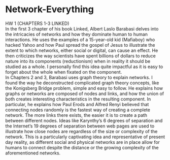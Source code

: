 # Network-Everything
HW 1 (CHAPTERS 1-3 LINKED)   
In the first 3 chapter of his book Linked, Albert Laslo Barabasi delves into the intricacies of networks and how they dominate human to human interactions. He uses the examples of a 15-year-old kid (Mafiaboy) who hacked Yahoo and how Paul spread the gospel of Jesus to illustrate the extent to which networks, either social or digital, can cause an effect.  He then criticizes the way scientists have spent billions of dollars to reduce nature into its components (reductionism) when in reality it should be studied as a whole. I personally find this idea quite impactful as it is easy to forget about the whole when fixated on the component.    
In Chapters 2 and 3, Barabasi uses graph theory to explain networks. I found the way he deconstructed complicated graph theory concepts, like the Konigsberg Bridge problem, simple and easy to follow. He explains how graphs or networks are composed of nodes and links, and how the union of both creates interesting characteristics in the resulting component. In particular, he explains how Paul Erods and Alfred Renyi believed that connecting nodes randomly is the fastest way of creating a complete network. The more links there exists, the easier it is to create a path between different nodes. Ideas like Karynthy’s 6 degrees of separation and the Internet’s 19 degrees of separation between web pages are used to illustrate how close nodes are regardless of the size or complexity of the network. This is a particularly captivating idea and representative of present day reality, as different social and physical networks are in place allow for humans to connect despite the distance or the growing complexity of the aforementioned networks. 
